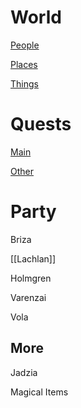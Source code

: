 # World
[People](https://lachlandog.github.io/TheWik/People/1_index)

[Places](https://lachlandog.github.io/TheWik/Places/1_index)

[Things](https://lachlandog.github.io/TheWik/Things/Index)

# Quests
[Main](https://lachlandog.github.io/TheWik/MainQuest)

[Other](https://lachlandog.github.io/TheWik/Quests/Index)

# Party
Briza

[[Lachlan]]

Holmgren

Varenzai

Vola

## More
Jadzia

Magical Items
